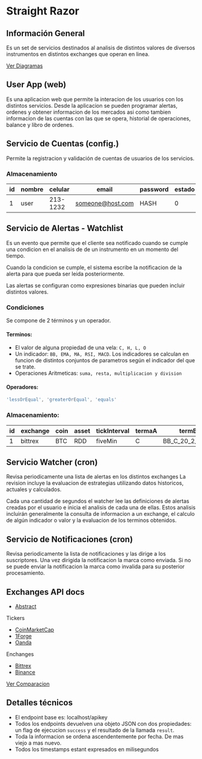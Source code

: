 # Straight Razor

## Información General

Es un set de servicios destinados al analisis de distintos valores de diversos instrumentos en distintos exchanges que operan en linea.

[Ver Diagramas](https://drive.google.com/open?id=1Lc-omQLR_U7OV328jseIqcQZIrfeaEF7)
## User App (web)
Es una aplicacion web que permite la interacion de los usuarios con los distintos servicios. Desde la aplicacion se pueden programar alertas, ordenes y obtener informacion de los mercados asi como tambien informacion de las cuentas con las que se opera, historial de operaciones, balance y libro de ordenes.

## Servicio de Cuentas (config.)
Permite la registracion y validación de cuentas de usuarios de los servicios.

### Almacenamiento

|id|nombre|celular|email|password|estado|
|--|------|-------|-----|--------|------|
|1 |user  |213-1232|someone@host.com|HASH|0|

## Servicio de Alertas - Watchlist
Es un evento que permite que el cliente sea notificado cuando se cumple una condicion en el analisis de de un instrumento en un momento del tiempo.

Cuando la condicion se cumple, el sistema escribe la notificacion de la alerta para que pueda ser leida posteriormente.

Las alertas se configuran como expresiones binarias que pueden incluir distintos
valores.

### Condiciones
Se compone de 2 términos y un operador.

#### Terminos:

* El valor de alguna propiedad de una vela: `C, H, L, O`
* Un indicador: `BB, EMA, MA, RSI, MACD`. Los indicadores se calculan en funcion
de distintos conjuntos de parametros según el indicador del que se trate.
* Operaciones Aritmeticas: `suma, resta, multiplicacion y division`

#### Operadores:

```javascript
'lessOrEqual', 'greaterOrEqual', 'equals'
```
### Almacenamiento:

|id|exchange|coin|asset|tickInterval|termaA|termB|operator|
|--|--------|----|-----|------------|------|-----|--------|
|1 |bittrex |BTC |RDD  |fiveMin     |C     |BB_C_20_2_lower|lessOrEqual|


## Servicio Watcher (cron)

Revisa periodicamente una lista de alertas en los distintos exchanges
La revision incluye la evaluacion de estrategias utilizando datos historicos,
actuales y calculados.

Cada una cantidad de segundos el watcher lee las definiciones de alertas creadas
por el usuario e inicia el analisis de cada una de ellas. Estos analisis
incluirán generalmente la consulta de informacion a un exchange, el calculo de
algún indicador o valor y la evaluacion de los terminos obtenidos.

## Servicio de Notificaciones (cron)

Revisa periodicamente la lista de notificaciones y las dirige a los suscriptores. Una vez dirigida la notificacion la marca como enviada. Si no se puede enviar la notificacion la marca como invalida para su posterior procesamiento.

## Exchanges API docs

* [Abstract](https://github.com/LucasNatoli/straight-razor/blob/master/docs/abstract_exchange.md)


Tickers
* [CoinMarketCap](https://github.com/LucasNatoli/straight-razor/blob/master/docs/coinmarketcap_api.md)
* [1Forge](https://github.com/LucasNatoli/straight-razor/blob/master/docs/oneforge_api.md)
* [Oanda](https://github.com/LucasNatoli/straight-razor/blob/master/docs/oanda_api.md)

Enchanges

* [Bittrex](https://github.com/LucasNatoli/straight-razor/blob/master/docs/bittrex_api.md)
* [Binance](https://github.com/LucasNatoli/straight-razor/blob/master/docs/binance_api.md)

[Ver Comparacion](https://docs.google.com/spreadsheets/d/1ITFFnI5ue10GVF7FgK5gAuqFR-ijYUdYIsAl9-yEHZY/edit?usp=sharing)

## Detalles técnicos

* El endpoint base es: localhost/apikey
* Todos los endpoints devuelven una objeto JSON con dos propiedades: un flag de
ejecucion `success` y el resultado de la llamada `result`.
* Toda la informacion se ordena ascendentemente por fecha. De mas viejo a mas
nuevo.
* Todos los timestamps estant expresados en milisegundos
